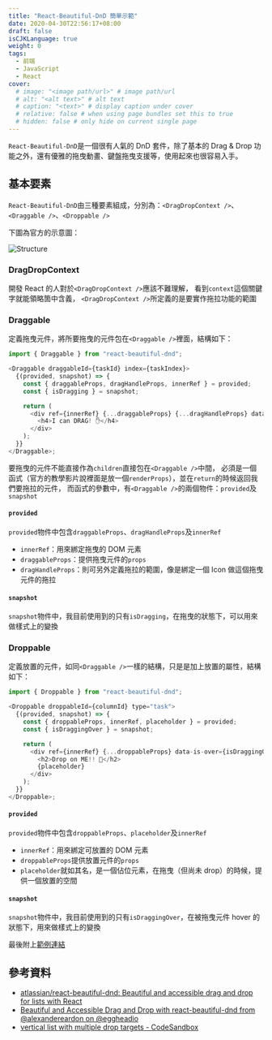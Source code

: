 ```yaml
---
title: "React-Beautiful-DnD 簡單示範"
date: 2020-04-30T22:56:17+08:00
draft: false
isCJKLanguage: true
weight: 0
tags:
  - 前端
  - JavaScript
  - React
cover:
  # image: "<image path/url>" # image path/url
  # alt: "<alt text>" # alt text
  # caption: "<text>" # display caption under cover
  # relative: false # when using page bundles set this to true
  # hidden: false # only hide on current single page
---
```


`React-Beautiful-DnD`是一個很有人氣的 DnD 套件，除了基本的 Drag & Drop 功能之外，還有優雅的拖曳動畫、鍵盤拖曳支援等，使用起來也很容易入手。

## 基本要素

`React-Beautiful-DnD`由三種要素組成，分別為：`<DragDropContext />`、`<Draggable />`、`<Droppable />`

下圖為官方的示意圖：

![Structure](https://user-images.githubusercontent.com/2182637/53607406-c8f3a780-3c12-11e9-979c-7f3b5bd1bfbd.gif)

### DragDropContext

開發 React 的人對於`<DragDropContext />`應該不難理解，
看到`context`這個關鍵字就能領略箇中含義，
`<DragDropContext />`所定義的是要實作拖拉功能的範圍

### Draggable

定義拖曳元件，將所要拖曳的元件包在`<Draggable />`裡面，結構如下：

```javascript
import { Draggable } from "react-beautiful-dnd";

<Draggable draggableId={taskId} index={taskIndex}>
  {(provided, snapshot) => {
    const { draggableProps, dragHandleProps, innerRef } = provided;
    const { isDragging } = snapshot;

    return (
      <div ref={innerRef} {...draggableProps} {...dragHandleProps} data-is-dragging={isDragging}>
        <h4>I can DRAG! ✋</h4>
      </div>
    );
  }}
</Draggable>;
```

要拖曳的元件不能直接作為`children`直接包在`<Draggable />`中間，
必須是一個函式（官方的教學影片說裡面是放一個`renderProps`），並在`return`的時候返回我們要拖拉的元件，
而函式的參數中，有`<Draggable />`的兩個物件：`provided`及`snapshot`

#### `provided`

`provided`物件中包含`draggableProps`、`dragHandleProps`及`innerRef`

- `innerRef`：用來綁定拖曳的 DOM 元素
- `draggableProps`：提供拖曳元件的`props`
- `dragHandleProps`：則可另外定義拖拉的範圍，像是綁定一個 Icon 做這個拖曳元件的拖拉

#### `snapshot`

`snapshot`物件中，我目前使用到的只有`isDragging`，在拖曳的狀態下，可以用來做樣式上的變換

### Droppable

定義放置的元件，如同`<Draggable />`一樣的結構，只是是加上放置的屬性，結構如下：

```javascript
import { Droppable } from "react-beautiful-dnd";

<Droppable droppableId={columnId} type="task">
  {(provided, snapshot) => {
    const { droppableProps, innerRef, placeholder } = provided;
    const { isDraggingOver } = snapshot;

    return (
      <div ref={innerRef} {...droppableProps} data-is-over={isDraggingOver}>
        <h2>Drop on ME!! 🙌</h2>
        {placeholder}
      </div>
    );
  }}
</Droppable>;
```

#### `provided`

`provided`物件中包含`droppableProps`、`placeholder`及`innerRef`

- `innerRef`：用來綁定可放置的 DOM 元素
- `droppableProps`提供放置元件的`props`
- `placeholder`就如其名，是一個佔位元素，在拖曳（但尚未 drop）的時候，提供一個放置的空間

#### `snapshot`

`snapshot`物件中，我目前使用到的只有`isDraggingOver`，在被拖曳元件 hover 的狀態下，用來做樣式上的變換

最後附上[範例連結](https://kazettique.github.io/react-beautiful-dnd-example/)

## 參考資料

- [atlassian/react-beautiful-dnd: Beautiful and accessible drag and drop for lists with React](https://github.com/atlassian/react-beautiful-dnd)
- [Beautiful and Accessible Drag and Drop with react-beautiful-dnd from @alexandereardon on @eggheadio](https://egghead.io/courses/beautiful-and-accessible-drag-and-drop-with-react-beautiful-dnd)
- [vertical list with multiple drop targets - CodeSandbox](https://codesandbox.io/s/ql08j35j3q?file=/index.js:3964-3965)
